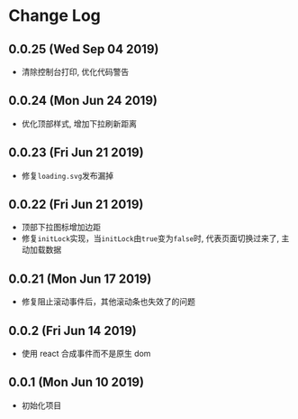 # Change Log

## 0.0.25 (Wed Sep 04 2019)

-   清除控制台打印, 优化代码警告

## 0.0.24 (Mon Jun 24 2019)

-   优化顶部样式, 增加下拉刷新距离

## 0.0.23 (Fri Jun 21 2019)

-   修复`loading.svg`发布漏掉

## 0.0.22 (Fri Jun 21 2019)

-   顶部下拉图标增加边距
-   修复`initLock`实现，当`initLock`由`true`变为`false`时, 代表页面切换过来了, 主动加载数据

## 0.0.21 (Mon Jun 17 2019)

-   修复阻止滚动事件后，其他滚动条也失效了的问题

## 0.0.2 (Fri Jun 14 2019)

-   使用 react 合成事件而不是原生 dom

## 0.0.1 (Mon Jun 10 2019)

-   初始化项目
